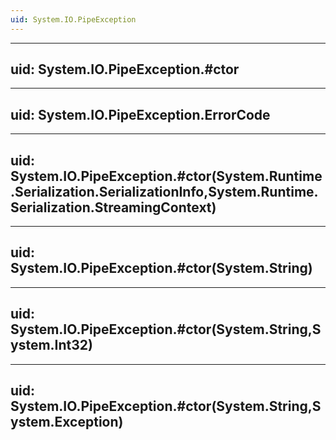 ```yaml
---
uid: System.IO.PipeException
---
```


---
uid: System.IO.PipeException.#ctor
---

---
uid: System.IO.PipeException.ErrorCode
---

---
uid: System.IO.PipeException.#ctor(System.Runtime.Serialization.SerializationInfo,System.Runtime.Serialization.StreamingContext)
---

---
uid: System.IO.PipeException.#ctor(System.String)
---

---
uid: System.IO.PipeException.#ctor(System.String,System.Int32)
---

---
uid: System.IO.PipeException.#ctor(System.String,System.Exception)
---
